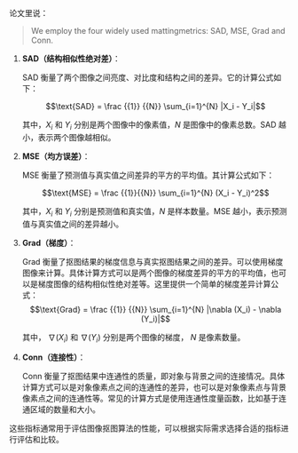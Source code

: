 论文里说：

> We employ the four widely used mattingmetrics: SAD, MSE, Grad and Conn.

1. **SAD（结构相似性绝对差）**：

   SAD 衡量了两个图像之间亮度、对比度和结构之间的差异。它的计算公式如下：
   
   $$\text{SAD} = \frac {{1}} {{N}} \sum_{i=1}^{N} |X_i - Y_i|$$

   其中，$X_i$ 和 $Y_i$ 分别是两个图像中的像素值，$N$ 是图像中的像素总数。SAD 越小，表示两个图像越相似。

2. **MSE（均方误差）**：

   MSE 衡量了预测值与真实值之间差异的平方的平均值。其计算公式如下：
   
   $$\text{MSE} = \frac {{1}}{{N}} \sum_{i=1}^{N} (X_i - Y_i)^2$$

   其中，$X_i$ 和 $Y_i$ 分别是预测值和真实值，$N$ 是样本数量。MSE 越小，表示预测值与真实值之间的差异越小。

3. **Grad（梯度）**：

   Grad 衡量了抠图结果的梯度信息与真实抠图结果之间的差异。可以使用梯度图像来计算。具体计算方式可以是两个图像的梯度差异的平方的平均值，也可以是梯度图像的结构相似性绝对差等。这里提供一个简单的梯度差异计算公式：
  $$\text{Grad} = \frac {{1}} {{N}} \sum_{i=1}^{N} |\nabla (X_i) - \nabla (Y_i)|$$

   其中， $\nabla (X_i)$ 和 $\nabla (Y_i)$ 分别是两个图像的梯度， $N$ 是像素数量。

4. **Conn（连接性）**：

   Conn 衡量了抠图结果中连通性的质量，即对象与背景之间的连接情况。具体计算方式可以是对象像素点之间的连通性的差异，也可以是对象像素点与背景像素点之间的连通性等。常见的计算方式是使用连通性度量函数，比如基于连通区域的数量和大小。

这些指标通常用于评估图像抠图算法的性能，可以根据实际需求选择合适的指标进行评估和比较。